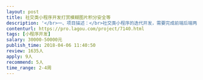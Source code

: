 ```yaml
---                
layout: post       
title: 社交类小程序开发打赏模糊图片积分安全等           
description: '</br>一、项目描述：</br>社交类小程序的迭代开发，需要完成前端后端两个部分，涉及在线支付，对后台安全要求高</br></br>二、主要功能点：</br>在线支付，模糊图片，排行，指定分享，积分，交互，配合后台算法等</br></br>三、可参考产品：</br>给赞，攒多多商城</br></br>四、人员要求：</br>1.根据已有需求文档进行开发</br>2.有超过10年开发经验团队，精通PHP和JAVA</br>3.有构建网络安全能力</br>4.高强度开发</br>5.有良好的契约精神及沟通能力</br>6.有小程序隐藏审核的经验</br>'     
contenturl: https://pro.lagou.com/project/7140.html      
tags: [小程序开发]            
salary: 30000-50000元          
publish_time: 2018-04-06 11:40:50         
review: 1635人                   
apply: 9人                   
recommend: 5人                   
time_range: 2-4周              
---                 
```

